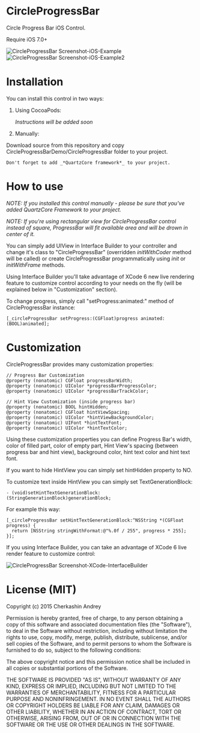 CircleProgressBar
=================

Circle Progress Bar iOS Control.

Require iOS 7.0+

![CircleProgressBar Screenshot-iOS-Example](https://raw.githubusercontent.com/Eclair/CircleProgressBar/master/Screenshots/ios-screen01.png)
![CircleProgressBar Screenshot-iOS-Example2](https://raw.githubusercontent.com/Eclair/CircleProgressBar/master/Screenshots/ios-screen02.png)

Installation
============

You can install this control in two ways:

1. Using CocoaPods:

	_Instructions will be added soon_

2. Manually:

  Download source from this repository and copy CircleProgressBarDemo/CircleProgressBar folder to your project.

	Don't forget to add _*QuartzCore framework*_ to your project.

How to use
==========

_NOTE: If you installed this control manually - please be sure that you've added QuartzCore Framework to your project._

_NOTE: If you're using rectangular view for CircleProgressBar control instead of square, ProgressBar will fit available area and will be drown in center of it._

You can simply add UIView in Interface Builder to your controller and change it's class to "CircleProgressBar" (overridden _initWithCoder_ method will be called) or create CircleProgressBar programmatically using _init_ or _initWithFrame_ methods.

Using Interface Builder you'll take advantage of XCode 6 new live rendering feature to customize control according to your needs on the fly (will be explained below in "Customization" section).

To change progress, simply call "setProgress:animated:" method of CircleProgressBar instance:

    [_circleProgressBar setProgress:(CGFloat)progress animated:(BOOL)animated];

Customization
=============

CircleProgressBar provides many customization properties:

    // Progress Bar Customization
    @property (nonatomic) CGFloat progressBarWidth;
    @property (nonatomic) UIColor *progressBarProgressColor;
    @property (nonatomic) UIColor *progressBarTrackColor;
    
    // Hint View Customization (inside progress bar)
    @property (nonatomic) BOOL hintHidden;
    @property (nonatomic) CGFloat hintViewSpacing;
    @property (nonatomic) UIColor *hintViewBackgroundColor;
    @property (nonatomic) UIFont *hintTextFont;
    @property (nonatomic) UIColor *hintTextColor;

Using these customization properties you can define Progress Bar's width, color of filled part, color of empty part, Hint View's spacing (between progress bar and hint view), background color, hint text color and hint text font.

If you want to hide HintView you can simply set hintHidden property to NO.

To customize text inside HintView you can simply set TextGenerationBlock:

    - (void)setHintTextGenerationBlock:(StringGenerationBlock)generationBlock;

For example this way:

    [_circleProgressBar setHintTextGenerationBlock:^NSString *(CGFloat progress) {
      return [NSString stringWithFormat:@"%.0f / 255", progress * 255];
    }];

If you using Interface Builder, you can take an advantage of XCode 6 live render feature to customize control:

![CircleProgressBar Screenshot-XCode-InterfaceBuilder](https://raw.githubusercontent.com/Eclair/CircleProgressBar/master/Screenshots/xcode-screen01.png)

License (MIT)
=============

Copyright (c) 2015 Cherkashin Andrey

Permission is hereby granted, free of charge, to any person obtaining a copy of this software and associated documentation files (the "Software"), to deal in the Software without restriction, including without limitation the rights to use, copy, modify, merge, publish, distribute, sublicense, and/or sell copies of the Software, and to permit persons to whom the Software is furnished to do so, subject to the following conditions:

The above copyright notice and this permission notice shall be included in all copies or substantial portions of the Software.

THE SOFTWARE IS PROVIDED "AS IS", WITHOUT WARRANTY OF ANY KIND, EXPRESS OR IMPLIED, INCLUDING BUT NOT LIMITED TO THE WARRANTIES OF MERCHANTABILITY, FITNESS FOR A PARTICULAR PURPOSE AND NONINFRINGEMENT. IN NO EVENT SHALL THE AUTHORS OR COPYRIGHT HOLDERS BE LIABLE FOR ANY CLAIM, DAMAGES OR OTHER LIABILITY, WHETHER IN AN ACTION OF CONTRACT, TORT OR OTHERWISE, ARISING FROM, OUT OF OR IN CONNECTION WITH THE SOFTWARE OR THE USE OR OTHER DEALINGS IN THE SOFTWARE.
